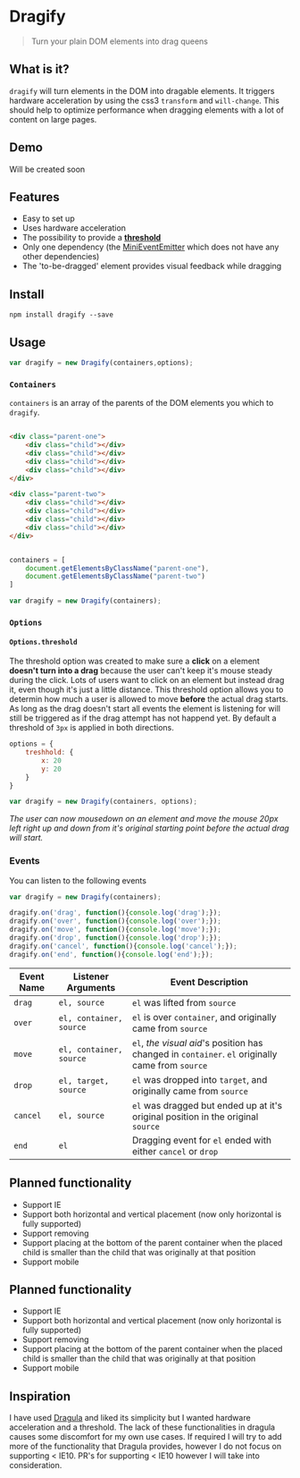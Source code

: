 # Dragify
> Turn your plain DOM elements into drag queens


## What is it?
`dragify` will turn elements in the DOM into dragable elements.
It triggers hardware acceleration by using the css3 `transform` and `will-change`.
This should help to optimize performance when dragging elements with a lot of content on large pages.


## Demo
Will be created soon


## Features

- Easy to set up
- Uses hardware acceleration
- The possibility to provide a [**threshold**][1]
- Only one dependency (the [MiniEventEmitter][2] which does not have any other dependencies)
- The 'to-be-dragged' element provides visual feedback while dragging


## Install
```
npm install dragify --save
```


## Usage
```js
var dragify = new Dragify(containers,options);

```

### `Containers`
`containers` is an array of the parents of the DOM elements you which to `dragify`.

```html

<div class="parent-one">
	<div class="child"></div>
	<div class="child"></div>
	<div class="child"></div>
	<div class="child"></div>
</div>

<div class="parent-two">
	<div class="child"></div>
	<div class="child"></div>
	<div class="child"></div>
	<div class="child"></div>
</div>
```

```js

containers = [
	document.getElementsByClassName("parent-one"),
	document.getElementsByClassName("parent-two")
]

var dragify = new Dragify(containers);
```


### `Options`

#### `Options.threshold`
The threshold option was created to make sure a **click** on a element **doesn't turn into a drag** because the user can't keep it's mouse steady during the click.
Lots of users want to click on an element but instead drag it, even though it's just a little distance.
This threshold option allows you to determin how much a user is allowed to move **before** the actual drag starts.
As long as the drag doesn't start all events the element is listening for will still be triggered as if the drag attempt has not happend yet.
By default a threshold of `3px` is applied in both directions.

```js
options = {
	treshhold: {
		x: 20
		y: 20
	}
}

var dragify = new Dragify(containers, options);
```
*The user can now mousedown on an element and move the mouse 20px left right up and down from it's original starting point before the actual drag will start.*


### Events
You can listen to the following events

```js
var dragify = new Dragify(containers);

dragify.on('drag', function(){console.log('drag');});
dragify.on('over', function(){console.log('over');});
dragify.on('move', function(){console.log('move');});
dragify.on('drop', function(){console.log('drop');});
dragify.on('cancel', function(){console.log('cancel');});
dragify.on('end', function(){console.log('end');});
```

Event Name | Listener Arguments      | Event Description
-----------|-------------------------|-------------------
`drag`     | `el, source`            | `el` was lifted from `source`
`over`     | `el, container, source` | `el` is over `container`, and originally came from `source`
`move`     | `el, container, source` | `el`, _the visual aid_'s position has changed in `container`. `el` originally came from `source`
`drop`     | `el, target, source`    | `el` was dropped into `target`, and originally came from `source`
`cancel`   | `el, source`            | `el` was dragged but ended up at it's original position in the original `source`
`end`      | `el`                    | Dragging event for `el` ended with either `cancel` or `drop`


## Planned functionality
- Support IE
- Support both horizontal and vertical placement (now only horizontal is fully supported)
- Support removing
- Support placing at the bottom of the parent container when the placed child is smaller than the child that was originally at that position
- Support mobile


## Planned functionality
- Support IE
- Support both horizontal and vertical placement (now only horizontal is fully supported)
- Support removing
- Support placing at the bottom of the parent container when the placed child is smaller than the child that was originally at that position
- Support mobile


## Inspiration
I have used [Dragula][3] and liked its simplicity but I wanted hardware acceleration and a threshold.
The lack of these functionalities in dragula causes some discomfort for my own use cases.
If required I will try to add more of the functionality that Dragula provides, however I do not focus on supporting < IE10.
PR's for supporting < IE10 however I will take into consideration.


[1]: #optionsthreshold
[2]: https://github.com/hawkerboy7/mini-event-emitter
[3]: https://github.com/bevacqua/dragula/
